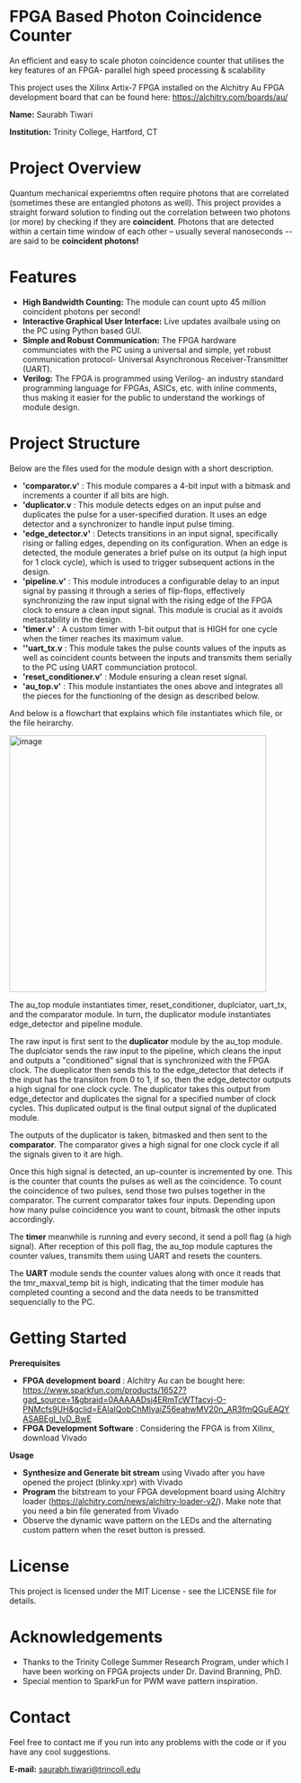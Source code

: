 # FPGA Based Photon Coincidence Counter
 An efficient and easy to scale photon coincidence counter that utilises the key features of an FPGA- parallel high speed processing & scalability

This project uses the Xilinx Artix-7 FPGA installed on the Alchitry Au FPGA development board that can be found here: https://alchitry.com/boards/au/

**Name:** Saurabh Tiwari

**Institution:** Trinity College, Hartford, CT

# Project Overview

Quantum mechanical experiemtns often require photons that are correlated (sometimes these are entangled photons as well). 
This project provides a straight forward solution to finding out the correlation between two photons (or more) by checking if they are **coincident**. 
Photons that are detected within a certain time window of each other – usually several nanoseconds -- are said to be **coincident photons!**


# Features

- **High Bandwidth Counting:** The module can count upto 45 million coincident photons per second!
- **Interactive Graphical User Interface:** Live updates availbale using on the PC using Python based GUI.
- **Simple and Robust Communication:** The FPGA hardware communciates with the PC using a universal and simple, yet robust communication protocol- 
Universal Asynchronous Receiver-Transmitter (UART).
- **Verilog:** The FPGA is programmed using Verilog- an industry standard programming language for FPGAs, ASICs, etc. with inline comments, thus making it easier for the public to understand the workings of module design.

# Project Structure

Below are the files used for the module design with a short description. 

- **'comparator.v'** : This module compares a 4-bit input with a bitmask and increments a counter if all bits are high.
- **'duplicator.v** : This module detects edges on an input pulse and duplicates the pulse for a user-specified duration. It uses an edge detector and a synchronizer to handle input pulse timing.
- **'edge_detector.v'** : Detects transitions in an input signal, specifically rising or falling edges, depending on its configuration. When an edge is detected, the module generates a brief pulse on its output (a high input for 1 clock cycle), which is used to trigger subsequent actions in the design.
- **'pipeline.v'** : This module introduces a configurable delay to an input signal by passing it through a series of flip-flops, effectively synchronizing the raw input signal with the rising edge of the FPGA clock to ensure a clean input signal. This module is crucial as it avoids metastability in the design.
- **'timer.v'** : A custom timer with 1-bit output that is HIGH for one cycle when the timer reaches its maximum value.
- **''uart_tx.v** : This module takes the pulse counts values of the inputs as well as coincident counts between the inputs and transmits them serially to the PC using UART communciation protocol.
- **'reset_conditioner.v'** : Module ensuring a clean reset signal.
- **'au_top.v'** : This module instantiates the ones above and integrates all the pieces for the functioning of the design as described below. 

And below is a flowchart that explains which file instantiates which file, or the file heirarchy. 

<img width="457" alt="image" src="https://github.com/user-attachments/assets/e7113d76-17aa-4176-97a9-47b7e409ebbc">

The au_top module instantiates timer, reset_conditioner, duplciator, uart_tx, and the comparator module. In turn, the duplicator module instantiates edge_detector and pipeline module. 

The raw input is first sent to the **duplicator** module by the au_top module. The duplciator sends the raw input to the pipeline, which cleans the input and outputs a "conditioned" signal that is synchronized with the FPGA clock. The dueplicator then sends this to the edge_detector that detects if the input has the transiiton from 0 to 1, if so, then the edge_detector outputs a high signal for one clock cycle. The duplicator takes this output from edge_detector and duplicates the signal for a specified number of clock cycles. This duplicated output is the final output signal of the duplicated module. 

The outputs of the duplicator is taken, bitmasked and then sent to the **comparator**. The comparator gives a high signal for one clock cycle if all the signals given to it are high.

Once this high signal is detected, an up-counter is incremented by one. This is the counter that counts the pulses as well as the coincidence. To count the coincidence of two pulses, send those two pulses together in the comparator. The current comparator takes four inputs. Depending upon how many pulse coincidence you want to count, bitmask the other inputs accordingly. 

The **timer** meanwhile is running and every second, it send a poll flag (a high signal). After reception of this poll flag, the au_top module captures the counter values, transmits them using UART and resets the counters.

The **UART** module sends the counter values along with once it reads that the tmr_maxval_temp bit is high, indicating that the timer module has completed counting a second and the data needs to be transmitted sequencially to the PC.



# Getting Started
**Prerequisites**

- **FPGA development board** : Alchitry Au can be bought here: https://www.sparkfun.com/products/16527?gad_source=1&gbraid=0AAAAADsj4ERmTcWTfacvj-O-PNMcfs9UH&gclid=EAIaIQobChMIyaiZ56eahwMV20n_AR3fmQGuEAQYASABEgI_IvD_BwE
- **FPGA Development Software** : Considering the FPGA is from Xilinx, download Vivado

**Usage**
- **Synthesize and Generate bit stream** using Vivado after you have opened the project (blinky.xpr) with Vivado
- **Program** the bitstream to your FPGA development board using Alchitry loader (https://alchitry.com/news/alchitry-loader-v2/). Make note that you need a bin file generated from Vivado
- Observe the dynamic wave pattern on the LEDs and the alternating custom pattern when the reset button is pressed.

# License
This project is licensed under the MIT License - see the LICENSE file for details.

# Acknowledgements

- Thanks to the Trinity College Summer Research Program, under which I have been working on FPGA projects under Dr. Davind Branning, PhD.
- Special mention to SparkFun for PWM wave pattern inspiration.

# Contact
Feel free to contact me if you run into any problems with the code or if you have any cool suggestions.

**E-mail:** saurabh.tiwari@trincoll.edu
